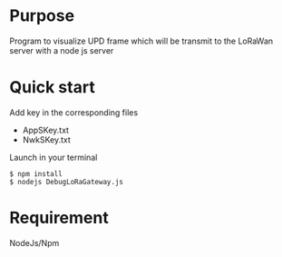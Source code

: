# Purpose

Program to visualize UPD frame which will be transmit to the LoRaWan server with a node js server

# Quick start

Add key in the corresponding files

+ AppSKey.txt
+ NwkSKey.txt

Launch in your terminal  

    $ npm install
    $ nodejs DebugLoRaGateway.js

# Requirement

NodeJs/Npm
